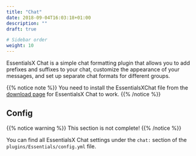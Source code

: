 ```yaml
---
title: "Chat"
date: 2018-09-04T16:03:18+01:00
description: ""
draft: true

# Sidebar order
weight: 10
---
```


EssentialsX Chat is a simple chat formatting plugin that allows you to add prefixes and suffixes to your chat, customize the appearance of your messages, and set up separate chat formats for different groups.

{{% notice note %}}
You need to install the EssentialsXChat file from the [download page](https://ci.ender.zone/job/EssentialsX) for EssentialsX Chat to work.
{{% /notice %}}

## Config

{{% notice warning %}}
This section is not complete!
{{% /notice %}}

You can find all EssentialsX Chat settings under the `chat:` section of the `plugins/Essentials/config.yml` file.
